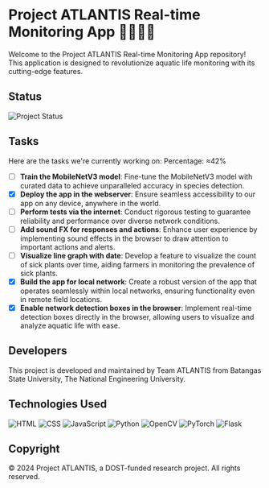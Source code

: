 # Project ATLANTIS Real-time Monitoring App 🤖🐠🌿🎥

Welcome to the Project ATLANTIS Real-time Monitoring App repository! This application is designed to revolutionize aquatic life monitoring with its cutting-edge features.

## Status
![Project Status](https://img.shields.io/badge/Project%20Status-Alpha%201.0.1.0-red)

## Tasks 
Here are the tasks we're currently working on:
Percentage: ≈42%

- [ ] **Train the MobileNetV3 model**: Fine-tune the MobileNetV3 model with curated data to achieve unparalleled accuracy in species detection.
- [x] **Deploy the app in the webserver**: Ensure seamless accessibility to our app on any device, anywhere in the world.
- [ ] **Perform tests via the internet**: Conduct rigorous testing to guarantee reliability and performance over diverse network conditions.
- [ ] **Add sound FX for responses and actions**: Enhance user experience by implementing sound effects in the browser to draw attention to important actions and alerts.
- [ ] **Visualize line graph with date**: Develop a feature to visualize the count of sick plants over time, aiding farmers in monitoring the prevalence of sick plants.
- [x] **Build the app for local network**: Create a robust version of the app that operates seamlessly within local networks, ensuring functionality even in remote field locations.
- [x] **Enable network detection boxes in the browser**: Implement real-time detection boxes directly in the browser, allowing users to visualize and analyze aquatic life with ease.

## Developers

This project is developed and maintained by Team ATLANTIS from Batangas State University, The National Engineering University.

## Technologies Used

![HTML](https://img.shields.io/badge/HTML-5-E34F26)
![CSS](https://img.shields.io/badge/CSS-3-1572B6)
![JavaScript](https://img.shields.io/badge/JavaScript-7%2E0-F7DF1E)
![Python](https://img.shields.io/badge/Python-3.10-3776AB)
![OpenCV](https://img.shields.io/badge/OpenCV-4.5.4-5C3EE8)
![PyTorch](https://img.shields.io/badge/PyTorch-1.10.0-EE4C2C)
![Flask](https://img.shields.io/badge/Flask-2.1.0-000000)

## Copyright

© 2024 Project ATLANTIS, a DOST-funded research project. All rights reserved.
